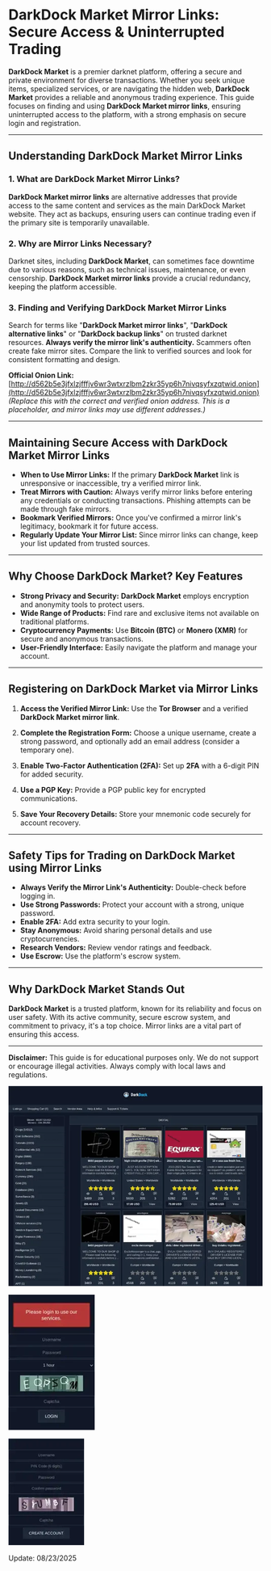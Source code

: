 # DarkDock Market Mirror Links: Secure Access & Uninterrupted Trading

**DarkDock Market** is a premier darknet platform, offering a secure and private environment for diverse transactions. Whether you seek unique items, specialized services, or are navigating the hidden web, **DarkDock Market** provides a reliable and anonymous trading experience. This guide focuses on finding and using **DarkDock Market mirror links**, ensuring uninterrupted access to the platform, with a strong emphasis on secure login and registration.

---

## Understanding DarkDock Market Mirror Links

### 1. **What are DarkDock Market Mirror Links?**
**DarkDock Market mirror links** are alternative addresses that provide access to the same content and services as the main DarkDock Market website. They act as backups, ensuring users can continue trading even if the primary site is temporarily unavailable.

### 2. **Why are Mirror Links Necessary?**
Darknet sites, including **DarkDock Market**, can sometimes face downtime due to various reasons, such as technical issues, maintenance, or even censorship. **DarkDock Market mirror links** provide a crucial redundancy, keeping the platform accessible.

### 3. **Finding and Verifying DarkDock Market Mirror Links**
Search for terms like "**DarkDock Market mirror links**", "**DarkDock alternative links**" or "**DarkDock backup links**" on trusted darknet resources.
**Always verify the mirror link's authenticity.** Scammers often create fake mirror sites. Compare the link to verified sources and look for consistent formatting and design.

**Official Onion Link:** [http://d562b5e3jfxlzjfffjv6wr3wtxrzlbm2zkr35yp6h7nivqsyfxzqtwid.onion](http://d562b5e3jfxlzjfffjv6wr3wtxrzlbm2zkr35yp6h7nivqsyfxzqtwid.onion) *(Replace this with the correct and verified onion address. This is a placeholder, and mirror links may use different addresses.)*

---

## Maintaining Secure Access with DarkDock Market Mirror Links

- **When to Use Mirror Links:** If the primary **DarkDock Market** link is unresponsive or inaccessible, try a verified mirror link.
- **Treat Mirrors with Caution:** Always verify mirror links before entering any credentials or conducting transactions. Phishing attempts can be made through fake mirrors.
- **Bookmark Verified Mirrors:** Once you've confirmed a mirror link's legitimacy, bookmark it for future access.
- **Regularly Update Your Mirror List:** Since mirror links can change, keep your list updated from trusted sources.

---

## Why Choose DarkDock Market? Key Features

-   **Strong Privacy and Security:** **DarkDock Market** employs encryption and anonymity tools to protect users.
-   **Wide Range of Products:** Find rare and exclusive items not available on traditional platforms.
-   **Cryptocurrency Payments:** Use **Bitcoin (BTC)** or **Monero (XMR)** for secure and anonymous transactions.
-   **User-Friendly Interface:** Easily navigate the platform and manage your account.

---

## Registering on DarkDock Market via Mirror Links

1.  **Access the Verified Mirror Link:**
Use the **Tor Browser** and a verified **DarkDock Market mirror link**.

2.  **Complete the Registration Form:**
Choose a unique username, create a strong password, and optionally add an email address (consider a temporary one).

3.  **Enable Two-Factor Authentication (2FA):**
Set up **2FA** with a 6-digit PIN for added security.

4.  **Use a PGP Key:**
Provide a PGP public key for encrypted communications.

5.  **Save Your Recovery Details:**
Store your mnemonic code securely for account recovery.

---

## Safety Tips for Trading on DarkDock Market using Mirror Links

-   **Always Verify the Mirror Link's Authenticity:** Double-check before logging in.
-   **Use Strong Passwords:** Protect your account with a strong, unique password.
-   **Enable 2FA:** Add extra security to your login.
-   **Stay Anonymous:** Avoid sharing personal details and use cryptocurrencies.
-   **Research Vendors:** Review vendor ratings and feedback.
-   **Use Escrow:** Use the platform's escrow system.

---

## Why DarkDock Market Stands Out

**DarkDock Market** is a trusted platform, known for its reliability and focus on user safety. With its active community, secure escrow system, and commitment to privacy, it's a top choice. Mirror links are a vital part of ensuring this access.

---

**Disclaimer:** This guide is for educational purposes only. We do not support or encourage illegal activities. Always comply with local laws and regulations.

<a href="http://d562b5e3jfxlzjfffjv6wr3wtxrzlbm2zkr35yp6h7nivqsyfxzqtwid.onion"><img src="/image/portion.webp" alt="DarkDock Market Preview" style="max-width: 100%;"></a>

<a href="http://d562b5e3jfxlzjfffjv6wr3wtxrzlbm2zkr35yp6h7nivqsyfxzqtwid.onion"><img src="/image/chart.webp" alt="DarkDock Login" style="max-width: 100%;"></a>

<a href="http://d562b5e3jfxlzjfffjv6wr3wtxrzlbm2zkr35yp6h7nivqsyfxzqtwid.onion"><img src="/image/browser.webp" alt="DarkDock Register" style="max-width: 100%;"></a>







Update:  08/23/2025
